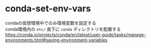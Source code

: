 # conda-set-env-vars
condaの仮想環境中でのみ環境変数を設定する  
conda環境内の `etc/` 直下に `conda` ディレクトリを配置する  
https://conda.io/projects/conda/en/latest/user-guide/tasks/manage-environments.html#saving-environment-variables
